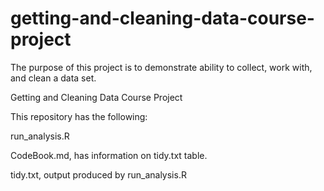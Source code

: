 # getting-and-cleaning-data-course-project

The purpose of this project is to demonstrate ability to collect, work with, and clean a data set.

Getting and Cleaning Data Course Project

This repository has the following:

run_analysis.R

CodeBook.md, has information on tidy.txt table.

tidy.txt, output produced by run_analysis.R
